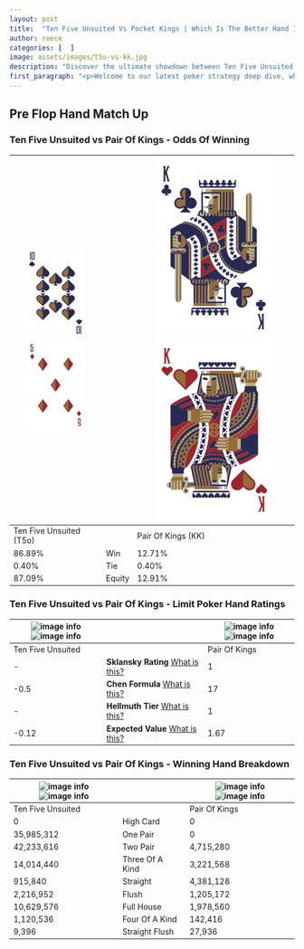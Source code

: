 ```yaml
---
layout: post
title:  "Ten Five Unsuited Vs Pocket Kings | Which Is The Better Hand In Poker? A Complete Guide"
author: reece
categories: [  ]
image: assets/images/t5o-vs-kk.jpg
description: "Discover the ultimate showdown between Ten Five Unsuited and Pair Of Kings in poker! Uncover the odds, strategies, and scenarios where one hand triumphs over the other. Get ready to up your poker game with this thrilling analysis."
first_paragraph: "<p>Welcome to our latest poker strategy deep dive, where we're pitting two distinct hands against each other in a high-stakes showdown: Ten Five Unsuited vs Pair Of Kings.</p><p>In the dynamic world of poker, every decision counts, and knowing which hand holds the upper hand is key to your success at the table.</p><p>In this article, we'll dissect these two hands, explore the scenarios where one dominates the other, and equip you with the knowledge to make strategic choices that can tip the odds in your favor.</p><p>Get ready to unravel the intriguing dynamics of these poker hands and elevate your game to new heights.</p>"
---
```




[comment]: # (sp0)

## Pre Flop Hand Match Up

<div class="table hand-ratings" markdown="1"> 



### Ten Five Unsuited vs Pair Of Kings - Odds Of Winning


    
| ![image info](assets/images/hand1/T.png) ![image info](assets/images/hand1/5o.png) |  | ![image info](assets/images/hand2/K.png) ![image info](assets/images/hand2/ko.png) |
| -------- | -------- | -------- |
| Ten Five Unsuited (T5o) |  | Pair Of Kings (KK) |
| 86.89% | Win | 12.71% |
| 0.40% | Tie | 0.40% |
| 87.09% | Equity | 12.91% |




[comment]: # (sp1)



### Ten Five Unsuited vs Pair Of Kings - Limit Poker Hand Ratings


    
| ![image info](https://www.riverpairs.com/assets/images/hand1/T.png) ![image info](https://www.riverpairs.com/assets/images/hand1/5o.png) |  | ![image info](https://www.riverpairs.com/assets/images/hand2/K.png) ![image info](https://www.riverpairs.com/assets/images/hand2/ko.png) |
| -------- | -------- | -------- |
| Ten Five Unsuited |  | Pair Of Kings |
| - | **Sklansky Rating** [What is this?](/sklansky-rating-explained) | 1 |
| -0.5 | **Chen Formula** [What is this?](/chen-formula-explained) | 17 |
| - | **Hellmuth Tier** [What is this?](/Hellmuth-tier-explained) | 1 |
| -0.12 | **Expected Value** [What is this?](/expected-value-explained) | 1.67 |




[comment]: # (sp2)



### Ten Five Unsuited vs Pair Of Kings - Winning Hand Breakdown


    
| ![image info](https://www.riverpairs.com/assets/images/hand1/T.png) ![image info](https://www.riverpairs.com/assets/images/hand1/5o.png) |  | ![image info](https://www.riverpairs.com/assets/images/hand2/K.png) ![image info](https://www.riverpairs.com/assets/images/hand2/ko.png) |
| -------- | -------- | -------- |
| Ten Five Unsuited |  | Pair Of Kings |
| 0 | High Card | 0 |
| 35,985,312 | One Pair | 0 |
| 42,233,616 | Two Pair | 4,715,280 |
| 14,014,440 | Three Of A Kind | 3,221,568 |
| 915,840 | Straight | 4,381,128 |
| 2,216,952 | Flush | 1,205,172 |
| 10,629,576 | Full House | 1,978,560 |
| 1,120,536 | Four Of A Kind | 142,416 |
| 9,396 | Straight Flush | 27,936 |




[comment]: # (sp3)



</div>

[comment]: # (sp4)



[comment]: # (sp5)


